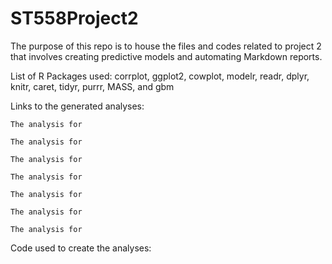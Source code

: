 # ST558Project2  

The purpose of this repo is to house the files and codes related to project 2 that involves creating predictive
models and automating Markdown reports.

List of R Packages used: corrplot, ggplot2, cowplot, modelr, readr, dplyr, knitr, caret, tidyr, purrr, MASS, and gbm

Links to the generated analyses:  

    The analysis for
    
    The analysis for
    
    The analysis for
    
    The analysis for
    
    The analysis for
    
    The analysis for
    
    The analysis for

Code used to create the analyses:




